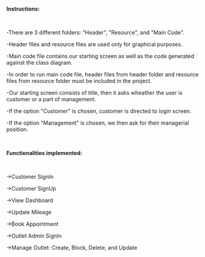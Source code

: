 **Instructions:**

 <br />

-There are 3 different folders: "Header", "Resource", and "Main Code".

-Header files and resource files are used only for graphical purposes.

-Main code file contains our starting screen as well as the code generated against the class diagram.

-In order to run main code file, header files from header folder and resource files from resource folder must be included in the project.

-Our starting screen consists of title, then it asks wheather the user is customer or a part of management.

-If the option "Customer" is chosen, customer is directed to login screen.

-If the option "Management" is chosen, we then ask for their managerial position.

<br />

**Functionalities implemented:**

<br />

->Customer SignIn

->Customer SignUp

->View Dashboard

->Update Mileage

->Book Appointment

->Outlet Admin SignIn

->Manage Outlet: Create, Block, Delete, and Update